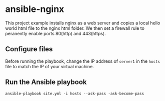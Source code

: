 # ansible-nginx

This project example installs nginx as a web server and copies a local hello world html file to the nginx html folder. We then set a firewall rule to peranently enable ports 80(http) and 443(https).

## Configure files

Before running the playbook, change the IP address of `server1` in the `hosts` file to match the IP of your virtual machine.

## Run the Ansible playbook

```
ansible-playbook site.yml -i hosts --ask-pass -ask-become-pass
```
